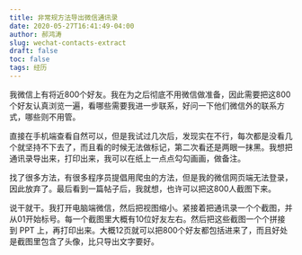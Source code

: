 ```yaml
---
title: 非常规方法导出微信通讯录
date: 2020-05-27T16:41:49-04:00
author: 郝鸿涛
slug: wechat-contacts-extract
draft: false
toc: false
tags: 经历
---
```


我微信上有将近800个好友。我在为之后彻底不用微信做准备，因此需要把这800个好友认真浏览一遍，看哪些需要我进一步联系，好问一下他们微信外的联系方式，哪些则不用管。

直接在手机端查看自然可以，但是我试过几次后，发现实在不行，每次都是没看几个就坚持不下去了，而且看的时候无法做标记，第二次看还是两眼一抹黑。我想把通讯录导出来，打印出来，我可以在纸上一点点勾勾画画，做备注。

找了很多方法，有很多程序员提倡用爬虫的方法，但是我的微信网页端无法登录，因此放弃了。最后看到一篇帖子后，我就想，也许可以把这800人截图下来。

说干就干。我打开电脑端微信，然后把视图缩小。紧接着把通讯录一个个截图，并从01开始标号。每一个截图里大概有10位好友左右。然后把这些截图一个个拼接到 PPT 上，再打印出来。大概12页就可以把800个好友都包括进来了，而且好处是截图里包含了头像，比只导出文字要好。


